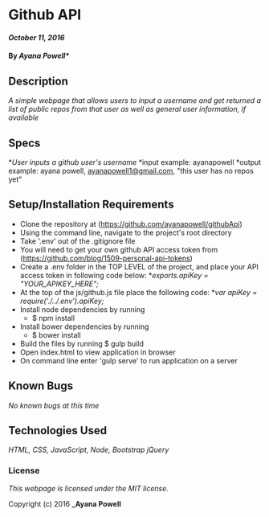 # Github API

#### _October 11, 2016_

#### By _*Ayana Powell**_

## Description
_A simple webpage that allows users to input a username and get returned a list of public repos from that user as well as general user information, if available_

## Specs
*_User inputs a github user's username_
  *input example: ayanapowell
  *output example: ayana powell, ayanapowell1@gmail.com, "this user has no repos yet"
  
## Setup/Installation Requirements

* Clone the repository at (https://github.com/ayanapowell/githubApi)
* Using the command line, navigate to the project's root directory
* Take '.env' out of the .gitignore file
* You will need to get your own github API access token from (https://github.com/blog/1509-personal-api-tokens)
*  Create a .env folder in the TOP LEVEL of the project, and place your API access token in following code below:
  *_exports.apiKey = "YOUR_APIKEY_HERE";_
* At the top of the js/github.js file place the following code:
  *_var apiKey = require('./../.env').apiKey;_
* Install node dependencies by running
  * $ npm install
* Install bower dependencies by running 
  * $ bower install
* Build the files by running $ gulp build
* Open index.html to view application in browser
* On command line enter 'gulp serve' to run application on a server

## Known Bugs

_No known bugs at this time_

## Technologies Used

_HTML,
CSS,
JavaScript,
Node,
Bootstrap
jQuery_

### License

*This webpage is licensed under the MIT license.*

Copyright (c) 2016 **_Ayana Powell**
